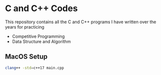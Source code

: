 # C and C++ Codes

This repository contains all the C and C++ programs I have written over the years for practicing
* Competitive Programming
* Data Structure and Algorithm


## MacOS Setup
```bash
clang++ -std=c++17 main.cpp
```